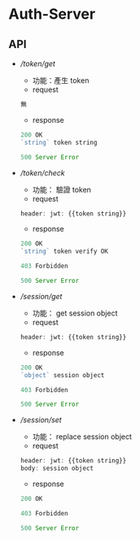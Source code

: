 # Auth-Server

## API

* */token/get*
  * 功能：產生 token
  * request

  ```js
  無
  ```

  * response
  
  ```js
  200 OK
  `string` token string

  500 Server Error
  ```

* */token/check*
  * 功能： 驗證 token
  * request
  
  ```js
  header: jwt: {{token string}}
  ```

  * response

  ```js
  200 OK
  `string` token verify OK

  403 Forbidden

  500 Server Error
  ```

* */session/get*
  * 功能： get session object
  * request
  
  ```js
  header: jwt: {{token string}}
  ```

  * response

  ```js
  200 OK
  `object` session object

  403 Forbidden

  500 Server Error
  ```

* */session/set*
  * 功能： replace session object
  * request
  
  ```js
  header: jwt: {{token string}}
  body: session object
  ```

  * response

  ```js
  200 OK

  403 Forbidden

  500 Server Error
  ```